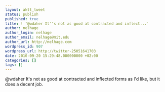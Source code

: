 ```yaml
---
layout: aktt_tweet
status: publish
published: true
title: ! '@wdaher It''s not as good at contracted and inflect...'
author: nelhage
author_login: nelhage
author_email: nelhage@mit.edu
author_url: http://nelhage.com
wordpress_id: 907
wordpress_url: http://twitter-25051641703
date: 2010-09-20 15:29:48.000000000 +02:00
categories: []
tags: []
---
```

@wdaher It's not as good at contracted and inflected forms as I'd like, but it does a decent job.
